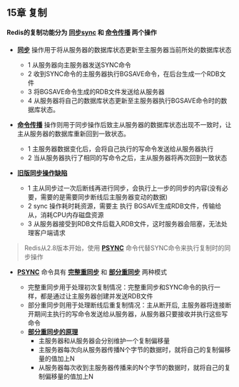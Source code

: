 ## 15章 复制
#### Redis的复制功能分为 **[同步sync](#同步sync)** 和 **[命令传播](#命令传播)** 两个操作
* **[同步](#同步)** 操作用于将从服务器的数据库状态更新至主服务器当前所处的数据库状态
    
    * 1 从服务器向主服务器发送SYNC命令
    * 2 收到SYNC命令的主服务器执行BGSAVE命令，在后台生成一个RDB文件
    * 3 将BGSAVE命令生成的RDB文件发送给从服务器
    * 4 从服务器将自己的数据库状态更新至主服务器执行BGSAVE命令时的数据库状态。


- **[命令传播](#命令传播)** 操作则用于同步操作后致主从服务器的数据库状态出现不一致时，让主从服务器的数据库重新回到一致状态。

    * 1 主服务器数据变化后，会将自己执行的写命令发送给从服务器执行
    * 2 当从服务器执行了相同的写命令之后，主从服务器将再次回到一致状态

- **[旧版同步操作缺陷](#旧版同步操作缺陷)**

    * 1 主从同步过一次后断线再进行同步，会执行上一步的同步的内容(没有必要，需要的是需要同步断线后主服务器变动的数据)
    * 2 sync 操作耗时耗资源，需要主 执行 BGSAVE生成RDB文件，传输给从，消耗CPU内存磁盘资源
    * 3 从服务器接受到RDB文件后载入RDB文件，这时服务器会阻塞，无法处理客户端请求


> Redis从2.8版本开始，使用 **[PSYNC](#PSYNC)** 命令代替SYNC命令来执行复制时的同步操作

- **[PSYNC](#PSYNC)** 命令具有 **[完整重同步](#完整重同步)** 和 **[部分重同步](#部分重同步)** 两种模式

    * 完整重同步用于处理初次复制情况：完整重同步和SYNC命令的执行一样，都是通过让主服务器创建并发送RDB文件
    * 部分重同步则用于处理断线后重复制情况：主从断开后, 主服务器将连接断开期间主执行的写命令发送给从服务器，从服务器只要接收并执行这些写命令
    * **[部分重同步的原理](#部分重同步的原理)**
        * 主服务器和从服务器会分别维护一个复制偏移量
        * 主服务器每次向从服务器传播N个字节的数据时，就将自己的复制偏移量的值加上N
        * 从服务器每次收到主服务器传播来的N个字节的数据时，就将自己的复制偏移量的值加上N
